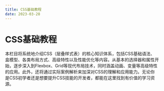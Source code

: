 ```yaml
---
title: CSS基础教程
date: 2023-03-28
---
```

# CSS基础教程

本栏目将系统地介绍CSS（层叠样式表）的核心知识体系，包括CSS基础语法、盒模型、各类布局方式、高级特性以及性能优化等内容。从基本的选择器和属性开始，逐步深入到Flexbox、Grid等现代布局技术，同时涵盖动画、变量等高级特性的应用。此外，还将通过实际案例解析来加深对CSS的理解和应用能力。无论你是CSS初学者还是想要提升CSS技能的开发者，都能在这里找到有价值的学习资源。
